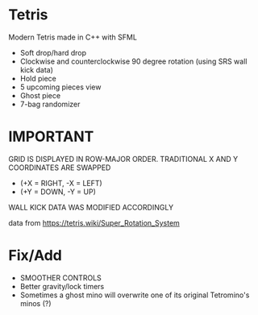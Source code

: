 # Tetris
Modern Tetris made in C++ with SFML

- Soft drop/hard drop
- Clockwise and counterclockwise 90 degree rotation (using SRS wall kick data)
- Hold piece
- 5 upcoming pieces view
- Ghost piece
- 7-bag randomizer

# IMPORTANT
GRID IS DISPLAYED IN ROW-MAJOR ORDER. TRADITIONAL X AND Y COORDINATES ARE SWAPPED
- (+X = RIGHT, -X = LEFT)
- (+Y = DOWN, -Y = UP)

WALL KICK DATA WAS MODIFIED ACCORDINGLY

data from https://tetris.wiki/Super_Rotation_System

# Fix/Add
- SMOOTHER CONTROLS
- Better gravity/lock timers
- Sometimes a ghost mino will overwrite one of its original Tetromino's minos (?)
